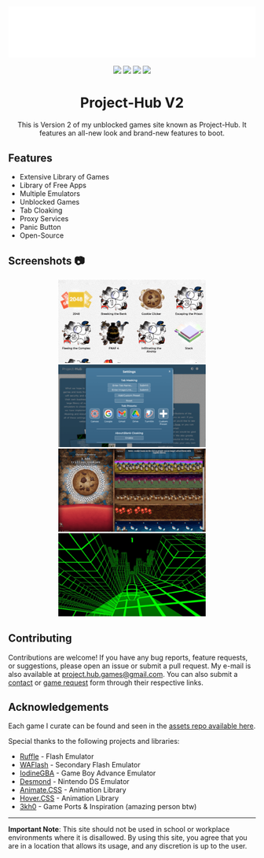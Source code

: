 <!-- Project Logo -->
<p align="center">
  <img src="img/logoTextIcon.png" alt="Project-Hub Logo">
</p>

<!-- Badges -->
<p align="center">
  <a href="https://opensource.org/licenses/"><img src="https://img.shields.io/badge/License-GPL%20v3-yellow.svg?style=for-the-badge&logo=appveyor"></a>
  <a href="https://github.com/IamChristian/v2/network/members"><img src="https://img.shields.io/github/forks/IamChristian/v2?style=for-the-badge&logo=github"></a>
  <img src="https://img.shields.io/github/last-commit/IamChristian/v2?logo=git&style=for-the-badge">
  <img src="https://img.shields.io/maintenance/yes/2024?style=for-the-badge">
</p>

<!-- Project Description -->
<h1 align="center">Project-Hub V2</h1>
<p align="center">This is Version 2 of my unblocked games site known as Project-Hub. It features an all-new look and brand-new features to boot.</p>

## Features
- Extensive Library of Games
- Library of Free Apps
- Multiple Emulators
- Unblocked Games
- Tab Cloaking
- Proxy Services
- Panic Button
- Open-Source

<!-- Screenshots -->
## Screenshots 📷
<div align="center">
  <img src="img/readme/games.png" alt="Games Page" width="300">
  <img src="img/readme/settings.png" alt="Settings Menu" width="300">
</div>
<div align="center">
  <img src="img/readme/cookieclicker.png" alt="Cookie Clicker" width="300">
  <img src="img/readme/slope.png" alt="Slope" width="300">
</div>

<!-- Contributions -->
## Contributing
Contributions are welcome! If you have any bug reports, feature requests, or suggestions, please open an issue or submit a pull request. My e-mail is also available at [project.hub.games@gmail.com](https://mail.google.com/mail/u/1/?view=cm&fs=1&to=project.hub.games@gmail.com&tf=1).
You can also submit a [contact](https://forms.gle/xeeYJHio4kYfChm18) or [game request](https://forms.gle/3E58KvuY45vdWi6n9) form through their respective links.

## Acknowledgements
Each game I curate can be found and seen in the [assets repo available here](https://github.com/IamChristianS/assets).

Special thanks to the following projects and libraries:
- [Ruffle](https://ruffle.rs) - Flash Emulator
- [WAFlash](https://github.com/vidkidz/waflash) - Secondary Flash Emulator
- [IodineGBA](https://github.com/taisel/IodineGBA) - Game Boy Advance Emulator
- [Desmond](https://github.com/js-emulators/desmond) - Nintendo DS Emulator
- [Animate.CSS](https://github.com/animate-css/animate.css) - Animation Library
- [Hover.CSS](https://github.com/IanLunn/Hover) - Animation Library
- [3kh0](https://github.com/3kh0) - Game Ports & Inspiration (amazing person btw)

---

<!-- Disclaimer -->
**Important Note**: This site should not be used in school or workplace environments where it is disallowed. By using this site, you agree that you are in a location that allows its usage, and any discretion is up to the user.
